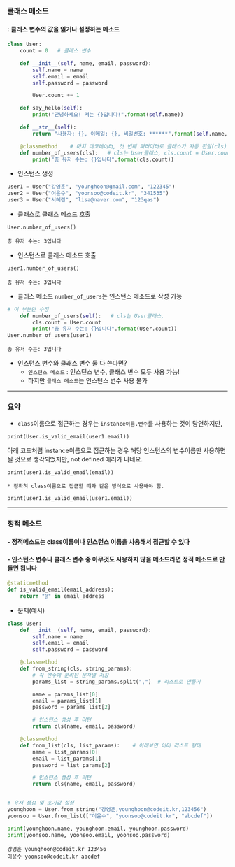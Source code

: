 ### 클래스 메소드 
#### : 클래스 변수의 값을 읽거나 설정하는 메소드
```python
class User:
    count = 0   # 클래스 변수

    def __init__(self, name, email, password):
        self.name = name
        self.email = email
        self.password = password

        User.count += 1

    def say_hello(self):
        print("안녕하세요! 저는 {}입니다!".format(self.name))

    def __str__(self):
        return "사용자: {}, 이메일: {}, 비밀번호: ******".format(self.name, self.email)

    @classmethod    # 마치 데코레이터, 첫 번째 파라미터로 클래스가 자동 전달(cls) (self가 아님) <- python규칙!
    def number_of_users(cls):   # cls는 User클래스, cls.count = User.count
        print("총 유저 수는: {}입니다".format(cls.count))
```


* 인스턴스 생성
```python
user1 = User("강영훈", "younghoon@gmail.com", "122345")
user2 = User("이윤수", "yoonsoo@codeit.kr", "341535")
user3 = User("서혜린", "lisa@naver.com", "123qas")
```

* 클래스로 클래스 메소드 호출
```python
User.number_of_users()  
```
```
총 유저 수는: 3입니다
```

* 인스턴스로 클래스 메소드 호출
```python
user1.number_of_users() 
```
```
총 유저 수는: 3입니다
```


* 클래스 메소드 `number_of_users`는 인스턴스 메소드로 작성 가능
```python
# 이 부분만 수정
    def number_of_users(self):   # cls는 User클래스, 
        cls.count = User.count
        print("총 유저 수는: {}입니다".format(User.count))
User.number_of_users(user1) 
```
```
총 유저 수는: 3입니다
```


* 인스턴스 변수와 클래스 변수 둘 다 쓴다면?
    * `인스턴스 메소드` : 인스턴스 변수, 클래스 변수 모두 사용 가능!
    * 하지만 `클래스 메소드`는 인스턴스 변수 사용 불가
- - -

### 요약 
* `class`이름으로 접근하는 경우는 `instance이름.변수`를 사용하는 것이 당연하지만,
```
print(User.is_valid_email(user1.email))
```
아래 코드처럼 instance이름으로 접근하는 경우 해당 인스턴스의 변수이름만 사용하면  될 것으로 생각되었지만, not defined 에러가 나네요.
```
print(user1.is_valid_email(email))
```

    * 정확히 class이름으로 접근할 떄와 같은 방식으로 사용해야 함.
```
print(user1.is_valid_email(user1.email)) 
```
- - -

### 정적 메소드
#### - 정적메소드는 class이름이나 인스턴스 이름을 사용해서 접근할 수 있다
#### - 인스턴스 변수나 클래스 변수 중 아무것도 사용하지 않을 메소드라면 정적 메소드로 만들면 됩니다
```python
@staticmethod
def is_valid_email(email_address):
    return "@" in email_address
```


* 문제(예시)
```python
class User:
    def __init__(self, name, email, password):
        self.name = name
        self.email = email
        self.password = password

    @classmethod
    def from_string(cls, string_params):
        # 각 변수에 분리된 문자열 저장
        params_list = string_params.split(",")  # 리스트로 만들기

        name = params_list[0]
        email = params_list[1]
        password = params_list[2]

        # 인스턴스 생성 후 리턴
        return cls(name, email, password)

    @classmethod
    def from_list(cls, list_params):    # 아래보면 이미 리스트 형태
        name = list_params[0]
        email = list_params[1]
        password = list_params[2]

        # 인스턴스 생성 후 리턴
        return cls(name, email, password)


# 유저 생성 및 초기값 설정
younghoon = User.from_string("강영훈,younghoon@codeit.kr,123456")
yoonsoo = User.from_list(["이윤수", "yoonsoo@codeit.kr", "abcdef"])

print(younghoon.name, younghoon.email, younghoon.password)
print(yoonsoo.name, yoonsoo.email, yoonsoo.password)
```
```
강영훈 younghoon@codeit.kr 123456
이윤수 yoonsoo@codeit.kr abcdef
```